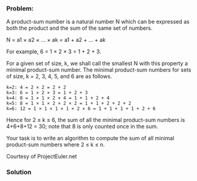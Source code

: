 ### Problem:
<p>A product-sum number is a natural number N which can be expressed as both the product and the sum of the same set of numbers.</p>
<p>N = a1 &#xD7; a2 &#xD7; ... &#xD7; ak = a1 + a2 + ... + ak</p>
<p>For example, 6 = 1 &#xD7; 2 &#xD7; 3 = 1 + 2 + 3.</p>
<p>For a given set of size, k, we shall call the smallest N with this property a minimal product-sum number. The minimal product-sum numbers for sets of size, k = 2, 3, 4, 5, and 6 are as follows.</p>
<pre><code>k=2: 4 = 2 &#xD7; 2 = 2 + 2
k=3: 6 = 1 &#xD7; 2 &#xD7; 3 = 1 + 2 + 3
k=4: 8 = 1 &#xD7; 1 &#xD7; 2 &#xD7; 4 = 1 + 1 + 2 + 4
k=5: 8 = 1 &#xD7; 1 &#xD7; 2 &#xD7; 2 &#xD7; 2 = 1 + 1 + 2 + 2 + 2
k=6: 12 = 1 &#xD7; 1 &#xD7; 1 &#xD7; 1 &#xD7; 2 &#xD7; 6 = 1 + 1 + 1 + 1 + 2 + 6</code></pre><p>Hence for 2 &#x2264; k &#x2264; 6, the sum of all the minimal product-sum numbers is 4+6+8+12 = 30; note that 8 is only counted once in the sum.</p>
<p>Your task is to write an algorithm to compute the sum of all minimal product-sum numbers where 2 &#x2264; k &#x2264; n.</p>
<p>Courtesy of ProjectEuler.net</p>

### Solution